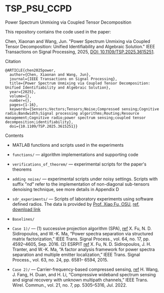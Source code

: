 # TSP_PSU_CCPD

Power Spectrum Unmixing via Coupled Tensor Decomposition

This repository contains the code used in the paper:

Chen, Xiaonan and Wang, Jun. "Power Spectrum Unmixing via Coupled Tensor Decomposition: Unified Identifiability and Algebraic Solution." IEEE Transactions on Signal Processing, 2025, [DOI: 10.1109/TSP.2025.3615251](https://ieeexplore.ieee.org/document/11185150).

Citation

```
@ARTICLE{chen2025power,
  author={Chen, Xiaonan and Wang, Jun},
  journal={IEEE Transactions on Signal Processing}, 
  title={Power Spectrum Unmixing via Coupled Tensor Decomposition: Unified Identifiability and Algebraic Solution}, 
  year={2025},
  volume={},
  number={},
  pages={1-16},
  keywords={Sensors;Vectors;Tensors;Noise;Compressed sensing;Cognitive radio;Bandwidth;Signal processing algorithms;Routing;Resource management;Cognitive radio;power spectrum sensing;coupled tensor decomposition;identifiability},
  doi={10.1109/TSP.2025.3615251}}
```

Contents
- MATLAB functions and scripts used in the experiments
- `functions/` — algorithm implementations and supporting code
- `verifications_of_theorem/` — experimental scripts for the paper's theorems
- `adding noise/` — experimental scripts under noisy settings. Scripts with suffix "_nd_" refer to the implementation of non-diagonal sub-tensors denoising technique, see more details in Appendix D
- `sdr_experiments/` — Scripts of laboratory experiments using software defined radios. The data is provided by [Prof. Xiao Fu, OSU](https://web.engr.oregonstate.edu/~fuxia/index.html), [ref](https://ieeexplore.ieee.org/document/7175044), [download link](https://drive.google.com/drive/folders/1wtxkoNKCkIHH8Lm9BSjH7CvCPnEXr7rP?usp=drive_link)
- `Baselines/`
- `Case 1)/` — (1) successive projection algorithm (SPA), [ref](https://ieeexplore.ieee.org/document/7463032) X. Fu, N. D. Sidiropoulos, and W.-K. Ma, “Power spectra separation via
structured matrix factorization,” IEEE Trans. Signal Process., vol. 64,
no. 17, pp. 4592–4605, Sep. 2016.   (2) ESRPIT [ref](https://ieeexplore.ieee.org/document/7175044) X. Fu, N. D. Sidiropoulos, J. H. Tranter, and W.-K. Ma, “A factor
analysis framework for power spectra separation and multiple emitter
localization,” IEEE Trans. Signal Process., vol. 63, no. 24, pp. 6581–
6594, 2015.

- `Case 2)/` — Carrier-frequency-based compressed sensing, [ref](https://ieeexplore.ieee.org/document/9674222) H. Wang, J. Fang, H. Duan, and H. Li, “Compressive wideband spectrum
sensing and signal recovery with unknown multipath channels,” IEEE
Trans. Wirel. Commun., vol. 21, no. 7, pp. 5305–5316, Jul. 2022.
  
